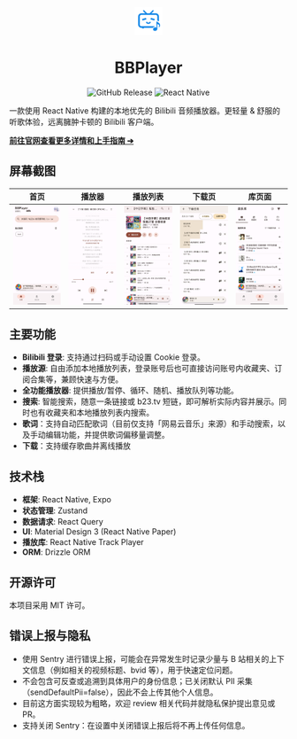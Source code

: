 <div align="center">
<img src="./assets/images/icon_large.png" alt="logo" width="50" />
<h1>BBPlayer</h1>

![GitHub Release](https://img.shields.io/github/v/release/yanyao2333/bbplayer)
![React Native](https://img.shields.io/badge/React%20Native-20232A?style=flat-square&logo=react&logoColor=sky)

</div>

一款使用 React Native 构建的本地优先的 Bilibili 音频播放器。更轻量 & 舒服的听歌体验，远离臃肿卡顿的 Bilibili 客户端。

**[前往官网查看更多详情和上手指南 ➔](https://bbplayer.roitium.com)**

## 屏幕截图

|                  首页                  |                   播放器                   |                    播放列表                    |                     下载页                     |                    库页面                    |
| :------------------------------------: | :----------------------------------------: | :--------------------------------------------: | :--------------------------------------------: | :------------------------------------------: |
| ![home](./assets/screenshots/home.jpg) | ![player](./assets/screenshots/player.jpg) | ![playlist](./assets/screenshots/playlist.jpg) | ![download](./assets/screenshots/download.jpg) | ![library](./assets/screenshots/library.jpg) |

## 主要功能

- **Bilibili 登录**: 支持通过扫码或手动设置 Cookie 登录。
- **播放源**: 自由添加本地播放列表，登录账号后也可直接访问账号内收藏夹、订阅合集等，兼顾快速与方便。
- **全功能播放器**: 提供播放/暂停、循环、随机、播放队列等功能。
- **搜索**: 智能搜索，随意一条链接或 b23.tv 短链，即可解析实际内容并展示。同时也有收藏夹和本地播放列表内搜索。
- **歌词**：支持自动匹配歌词（目前仅支持「网易云音乐」来源）和手动搜索，以及手动编辑功能，并提供歌词偏移量调整。
- **下载**：支持缓存歌曲并离线播放

## 技术栈

- **框架**: React Native, Expo
- **状态管理**: Zustand
- **数据请求**: React Query
- **UI**: Material Design 3 (React Native Paper)
- **播放库**: React Native Track Player
- **ORM**: Drizzle ORM

## 开源许可

本项目采用 MIT 许可。

## 错误上报与隐私

- 使用 Sentry 进行错误上报，可能会在异常发生时记录少量与 B 站相关的上下文信息（例如相关的视频标题、bvid 等），用于快速定位问题。
- 不会包含可反查或追溯到具体用户的身份信息；已关闭默认 PII 采集（sendDefaultPii=false），因此不会上传其他个人信息。
- 目前这方面实现较为粗略，欢迎 review 相关代码并就隐私保护提出意见或 PR。
- 支持关闭 Sentry：在设置中关闭错误上报后将不再上传任何信息。
